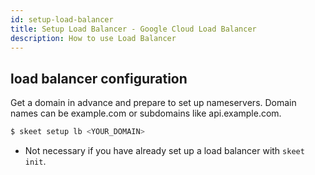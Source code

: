 ```yaml
---
id: setup-load-balancer
title: Setup Load Balancer - Google Cloud Load Balancer
description: How to use Load Balancer
---
```


## load balancer configuration

Get a domain in advance and prepare to set up nameservers.
Domain names can be example.com or subdomains like api.example.com.

```bash
$ skeet setup lb <YOUR_DOMAIN>
```

- Not necessary if you have already set up a load balancer with `skeet init`.
